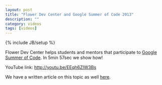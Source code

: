 ```yaml
---
layout: post
title: "Flower Dev Center and Google Summer of Code 2013"
description: ""
category: videos
tags: [videos]
---
```

{% include JB/setup %}

Flower Dev Center helps students and mentors that participate to [Google Summer of Code](http://www.google-melange.com/gsoc/homepage/google/gsoc2013). In 5min 57sec we show how! 

YouTube link: <http://youtu.be/EEqh6ZIW3Bs>

We have a written article on this topic as well [here](http://doc-flower-platform-v1.flower-platform.org/flower_dev_center/tutorials/flower_dev_center_and_google_summer_of_code_2013).